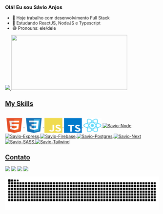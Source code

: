   
### Olá! Eu sou Sávio Anjos
  
- 🔭 Hoje trabalho com desenvolvimento Full Stack
- 🌱 Estudando ReactJS, NodeJS e Typescript 
- 😄 Pronouns: ele/dele
      
<div style="display: block">
  <a href="https://github.com/Savio-Anjos">
      
  <img height="180em" src="https://github-readme-stats.vercel.app/api?username=savio-anjos&show_icons=true&theme=algolia&include_all_commits=true&count_private=true"/>  
      
  <img height="180px" width="380em" src="https://github-readme-stats.vercel.app/api/top-langs/?username=savio-anjos&layout=compact&langs_count=7&theme=algolia"/> 
</div>     
   
<h2 align="left">My Skills</h2>
<div style="display: inline_block"><br>
  <img align="center" alt="Savio-HTML" height="50" width="60" src="https://raw.githubusercontent.com/devicons/devicon/master/icons/html5/html5-original.svg">
  <img align="center" alt="Savio-CSS" height="50" width="60" src="https://raw.githubusercontent.com/devicons/devicon/master/icons/css3/css3-original.svg">
  <img align="center" alt="Savio-Js" height="50" width="60" src="https://raw.githubusercontent.com/devicons/devicon/master/icons/javascript/javascript-plain.svg">
  <img align="center" alt="Savio-Ts" height="50" width="60" src="https://raw.githubusercontent.com/devicons/devicon/master/icons/typescript/typescript-plain.svg">
  <img align="center" alt="Savio-React" height="50" width="60" src="https://raw.githubusercontent.com/devicons/devicon/master/icons/react/react-original.svg">
  <img align="center" alt="Savio-Node" height="50" width="60" src="https://cdn.jsdelivr.net/gh/devicons/devicon/icons/nodejs/nodejs-original.svg">
   <img align="center" alt="Savio-Express" height="50" width="60" src="https://cdn.jsdelivr.net/gh/devicons/devicon/icons/express/express-original.svg" />
   <img align="center" alt="Savio-Firebase" height="50" width="60" src="https://cdn.jsdelivr.net/gh/devicons/devicon/icons/firebase/firebase-plain.svg" />
   <img align="center" alt="Savio-Postgres" height="50" width="60" src="https://cdn.jsdelivr.net/gh/devicons/devicon/icons/postgresql/postgresql-original.svg"/>
  <img align="center" alt="Savio-Next" height="50" width="60" src="https://cdn.jsdelivr.net/gh/devicons/devicon/icons/nextjs/nextjs-original.svg""> 
  <img align="center" alt="Savio-SASS" height="50" width="60" src="https://cdn.jsdelivr.net/gh/devicons/devicon/icons/sass/sass-original.svg" />
   <img align="center" alt="Savio-Tailwind" height="50" width="60" src="https://cdn.jsdelivr.net/gh/devicons/devicon/icons/tailwindcss/tailwindcss-plain.svg" />

</div>     
 
<div> 
<h2 align="left">Contato</h2>

  <a href="https://www.instagram.com/_savio_anjos_/" target="_blank"><img src="https://img.shields.io/badge/-Instagram-%23E4405F?style=for-the-badge&logo=instagram&logoColor=white" target="_blank"></a>
 <a href="https://discord.gg/YcgDnURV"><img src="https://img.shields.io/badge/Discord-7289DA?style=for-the-badge&logo=discord&logoColor=white" target="_blank"></a> 
  <a href = "mailto:savioanjos2020@gmail.com"><img src="https://img.shields.io/badge/-Gmail-%23333?style=for-the-badge&logo=gmail&logoColor=white" target="_blank"></a>
  <a href="https://www.linkedin.com/in/s%C3%A1vio-anjos-webdeveloper/" target="_blank"><img src="https://img.shields.io/badge/-LinkedIn-%230077B5?style=for-the-badge&logo=linkedin&logoColor=white" target="_blank"></a> 
 
 ![Snake animation](https://github.com/Savio-Anjos/Savio-Anjos/blob/output/github-contribution-grid-snake.svg)
    
</div> 
